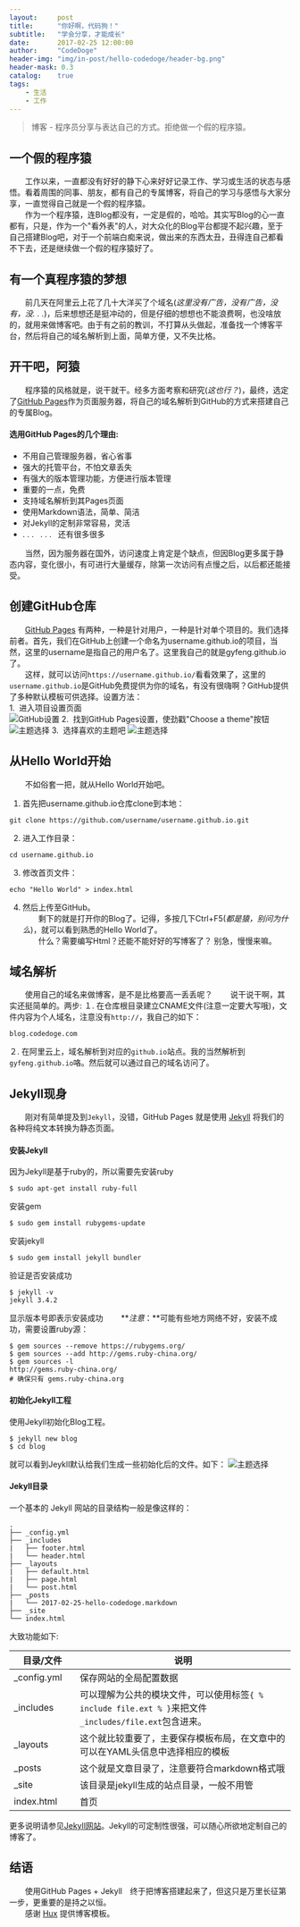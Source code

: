 ```yaml
---
layout:     post
title:      "你好啊，代码狗！"
subtitle:   "学会分享，才能成长"
date:       2017-02-25 12:00:00
author:     "CodeDoge"
header-img: "img/in-post/hello-codedoge/header-bg.png"
header-mask: 0.3
catalog:    true
tags:
    - 生活
    - 工作
---
```

> 博客 - 程序员分享与表达自己的方式。拒绝做一个假的程序猿。

## 一个假的程序猿
&#8195;&#8195;工作以来，一直都没有好好的静下心来好好记录工作、学习或生活的状态与感悟。看着周围的同事、朋友，都有自己的专属博客，将自己的学习与感悟与大家分享，一直觉得自己就是一个假的程序猿。  
&#8195;&#8195;作为一个程序猿，连Blog都没有，一定是假的，哈哈。其实写Blog的心一直都有，只是，作为一个"看外表"的人，对大众化的Blog平台都提不起兴趣，至于自己搭建Blog吧，对于一个前端白痴来说，做出来的东西太丑，丑得连自己都看不下去，还是继续做一个假的程序猿好了。

## 有一个真程序猿的梦想
&#8195;&#8195;前几天在阿里云上花了几十大洋买了个域名(_这里没有广告，没有广告，没有，没. . ._)，后来想想还是挺冲动的，但是仔细的想想也不能浪费啊，也没啥放的，就用来做博客吧。由于有之前的教训，不打算从头做起，准备找一个博客平台，然后将自己的域名解析到上面，简单方便，又不失比格。
## 开干吧，阿猿
&#8195;&#8195;程序猿的风格就是，说干就干。经多方面考察和研究(_这也行？_)，最终，选定了[GitHub Pages](https://pages.github.com/)作为页面服务器，将自己的域名解析到GitHub的方式来搭建自己的专属Blog。  
#### 选用GitHub Pages的几个理由:
- 不用自己管理服务器，省心省事
- 强大的托管平台，不怕文章丢失
- 有强大的版本管理功能，方便进行版本管理
- 重要的一点，免费
- 支持域名解析到其Pages页面
- 使用Markdown语法，简单、简洁
- 对Jekyll的定制非常容易，灵活
- . . .&nbsp;&nbsp;&nbsp;. . .&nbsp;&nbsp;&nbsp;还有很多很多

&#8195;&#8195;当然，因为服务器在国外，访问速度上肯定是个缺点，但因Blog更多属于静态内容，变化很小，有可进行大量缓存，除第一次访问有点慢之后，以后都还能接受。

## 创建GitHub仓库
&#8195;&#8195;[GitHub Pages](https://pages.github.com/) 有两种，一种是针对用户，一种是针对单个项目的。我们选择前者。首先，我们在GitHub上创建一个命名为username.github.io的项目，当然，这里的username是指自己的用户名了。这里我自己的就是gyfeng.github.io了。  
&#8195;&#8195;这样，就可以访问`https://username.github.io/`看看效果了，这里的`username.github.io`是GitHub免费提供为你的域名，有没有很嗨啊？GitHub提供了多种默认模板可供选择。设置方法：  
1.&nbsp;&nbsp;进入项目设置页面  
![GitHub设置](/img/in-post/hello-codedoge/github-project-setting.png)
2.&nbsp;&nbsp;找到GitHub Pages设置，使劲戳"Choose a theme"按钮
![主题选择](/img/in-post/hello-codedoge/github-launch-theme-chooser.png)
3.&nbsp;&nbsp;选择喜欢的主题吧
![主题选择](/img/in-post/hello-codedoge/github-theme-choose.png)
## 从Hello World开始
&#8195;&#8195;不如俗套一把，就从Hello World开始吧。
1. 首先把username.github.io仓库clone到本地：
```
git clone https://github.com/username/username.github.io.git
```
2. 进入工作目录：
```
cd username.github.io
```
3. 修改首页文件：
```
echo "Hello World" > index.html
```
4. 然后上传至GitHub。  
&#8195;&#8195;剩下的就是打开你的Blog了。记得，多按几下Ctrl+F5(_都是猿，别问为什么_)，就可以看到熟悉的Hello World了。  
&#8195;&#8195;什么？需要编写Html？还能不能好好的写博客了？ 别急，慢慢来嘛。

## 域名解析
&#8195;&#8195;使用自己的域名来做博客，是不是比格要高一丢丢呢？　　
说干说干啊，其实还挺简单的。两步:
１. 在仓库根目录建立CNAME文件(注意一定要大写哦)，文件内容为个人域名，注意没有`http://`，我自己的如下：
```
blog.codedoge.com
```
２. 在阿里云上，域名解析到对应的`github.io`站点。我的当然解析到`gyfeng.github.io`咯。然后就可以通过自己的域名访问了。

## Jekyll现身
&#8195;&#8195;刚对有简单提及到`Jekyll`，没错，GitHub Pages 就是使用 [Jekyll](http://jekyllcn.com/) 将我们的各种将纯文本转换为静态页面。
#### 安装Jekyll
因为Jekyll是基于ruby的，所以需要先安装ruby
```
$ sudo apt-get install ruby-full
```
安装gem
```
$ sudo gem install rubygems-update
```
安装jekyll
```
$ sudo gem install jekyll bundler
```
验证是否安装成功
```
$ jekyll -v
jekyll 3.4.2
```
显示版本号即表示安装成功　　
**_注意_：**可能有些地方网络不好，安装不成功，需要设置ruby源：
```
$ gem sources --remove https://rubygems.org/
$ gem sources --add http://gems.ruby-china.org/
$ gem sources -l
http://gems.ruby-china.org/
# 确保只有 gems.ruby-china.org
```
#### 初始化Jekyll工程
使用Jekyll初始化Blog工程。
```
$ jekyll new blog
$ cd blog
```
就可以看到Jeykll默认给我们生成一些初始化后的文件。如下：
![主题选择](/img/in-post/hello-codedoge/jekyll-inti-dir.png)
#### Jekyll目录
一个基本的 Jekyll 网站的目录结构一般是像这样的：
```
.
├── _config.yml
├── _includes
|   ├── footer.html
|   └── header.html
├── _layouts
|   ├── default.html
|   ├── page.html
|   └── post.html
├── _posts
|   └── 2017-02-25-hello-codedoge.markdown
├── _site
└── index.html
```
大致功能如下:

| 目录/文件 | 说明 |
|--------|--------|
|  _config.yml　 |  保存网站的全局配置数据   |
|  _includes　 |  可以理解为公共的模块文件，可以使用标签`{ % include file.ext % }`来把文件`_includes/file.ext`包含进来。  |
|  _layouts　 |  这个就比较重要了，主要保存模板布局，在文章中的可以在YAML头信息中选择相应的模板  |
|  _posts |  这个就是文章目录了，注意要符合markdown格式哦  |
|  _site |  该目录是jekyll生成的站点目录，一般不用管  |
|  index.html |  首页  |

更多说明请参见[Jekyll网站](http://jekyllcn.com/)。Jekyll的可定制性很强，可以随心所欲地定制自己的博客了。

## 结语
&#8195;&#8195;使用GitHub Pages + Jekyll　终于把博客搭建起来了，但这只是万里长征第一步，更重要的是持之以恒。  
&#8195;&#8195;感谢 [Hux](https://huangxuan.me/) 提供博客模板。